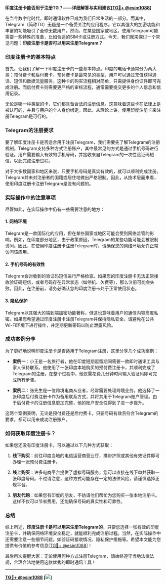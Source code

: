 **印度注册卡能否用于注册TG？——详细解答与实用建议[[TG💪+ @esim1088](https://t.me/s/esim1088)]**

在当今数字化时代，即时通讯软件已成为我们日常生活的一部分。而其中，Telegram（简称TG）无疑是一个备受关注的应用程序。它以其强大的加密功能和丰富的功能吸引了全球无数用户。然而，在某些国家或地区，使用Telegram可能需要一些特殊的准备，比如合适的SIM卡或注册方式。今天，我们就来探讨一个常见问题：**印度注册卡是否可以用来注册Telegram？**

### 印度注册卡的基本特点

首先，让我们了解一下印度注册卡的一些基本特点。印度的电话卡通常分为两大类：预付费卡和后付费卡。预付费卡是最常见的类型，用户可以通过充值获得通话、短信和数据流量服务。这种卡的购买流程相对简单，只需提供身份证件即可完成注册。而后付费卡则需要更严格的审核流程，通常需要提交更多的个人信息和信用记录。

无论是哪一种类型的卡，它们都具备合法的注册信息。这意味着这些卡在法律上是被认可的，并且与用户的个人身份绑定。因此，从理论上讲，使用印度注册卡来注册Telegram是可行的。

### Telegram的注册要求

要了解印度注册卡是否适合用于注册Telegram，我们需要先了解Telegram的注册机制。Telegram支持多种方式注册账户，其中最常见的方式是通过手机号码进行验证。用户需要输入有效的手机号码，并接收来自Telegram的一次性验证码短信，以此完成注册过程。

对于大多数国家和地区来说，只要手机号码是真实有效的，就可以顺利完成注册。Telegram并未对注册者的国籍或居住地做出严格限制。因此，从技术层面来看，使用印度注册卡注册Telegram是没有问题的。

### 实际操作中的注意事项

尽管如此，在实际操作中仍有一些需要注意的地方：

#### 1. **网络环境**
   Telegram是一款国际化的应用，但在某些国家或地区可能会受到网络监管的影响。例如，在印度部分地区，由于政策原因，Telegram的某些功能可能会被限制访问。因此，在使用印度注册卡注册Telegram时，请确保您的网络环境允许正常访问该应用。

#### 2. **手机号码的有效性**
   Telegram会对收到的验证码短信进行严格检查。如果您的印度注册卡无法正常接收验证码短信，或者号码存在异常状态（如停机、欠费等），那么注册可能会失败。因此，在注册前，请务必确认您的印度注册卡处于正常使用状态。

#### 3. **隐私保护**
   Telegram以其强大的端到端加密功能著称，但这也意味着用户的通信内容高度私密。如果您希望通过印度注册卡注册Telegram并保持隐私安全，请避免在公共Wi-Fi环境下进行操作，并定期更新密码以防止泄露风险。

### 成功案例分享

为了更好地说明印度注册卡是否适用于Telegram注册，这里分享几个成功案例：

- **案例一**：小王是一名旅行者，他在印度短期逗留期间需要一款即时通讯工具与家人保持联系。他使用了一张印度本地购买的预付费注册卡，并顺利完成了Telegram的注册。在整个过程中，他仅需花费几分钟时间输入验证码即可完成所有步骤。
  
- **案例二**：张先生是一位跨境电商从业者，经常需要处理跨境业务。他选择了一张印度后付费注册卡作为备用联系方式，并将其用于Telegram账户管理。由于后付费卡的注册信息更加完整，他的账户安全性得到了进一步提升。

这两个案例表明，无论是预付费还是后付费卡，只要号码有效且符合Telegram的要求，都可以用来成功注册账户。

### 如何获取印度注册卡？

如果您还没有印度注册卡，可以通过以下几种方式获取：

1. **线下购买**：前往印度当地的电信运营商营业厅，携带护照或其他有效证件即可办理一张预付费注册卡。
   
2. **线上购买**：许多电商平台提供了虚拟号码服务，您可以直接在线下单并获取一张印度号码。不过请注意，这种方式可能存在一定的法律风险，请谨慎选择正规平台。

3. **朋友代购**：如果您有印度的朋友，不妨请他们帮忙为您购买一张本地注册卡。这样不仅可以节省费用，还能确保号码的真实性和可靠性。

### 总结

综上所述，**印度注册卡是可以用来注册Telegram的**。只要您选择一张有效的印度注册卡，并确保网络环境安全稳定，就能顺利完成注册过程。当然，在实际操作中还需要注意一些细节问题，如验证码接收情况、隐私保护措施等。希望本文能为您提供有价值的参考信息[[TG💪+ @esim1088](https://t.me/s/esim1088)]！

最后再次提醒大家：无论使用何种方式注册Telegram，请始终遵守当地法律法规，合理合法地使用这款优秀的即时通讯工具！  

---

**[TG💪+ @esim1088](https://t.me/s/esim1088) [![](https://i.postimg.cc/4NQfJmqS/Snipaste-2025-05-13-00-14-12.png)]**